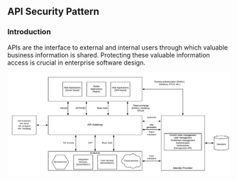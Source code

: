 ## API Security Pattern

### Introduction

APIs are the interface to external and internal users through which valuable business information is shared. Protecting these valuable information access is crucial in enterprise software design. 

![API Security Pattern](API-Security-Pattern.png)


